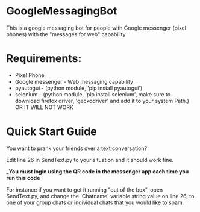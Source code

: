 # GoogleMessagingBot
This is a google messaging bot for people with Google messenger (pixel phones) with the "messages for web" capability

# Requirements:
  * Pixel Phone
  * Google messenger - Web messaging capability
  * pyautogui - (python module, 'pip install pyautogui')
  * selenium - (python module, 'pip install selenium', make sure to download firefox driver, 'geckodriver' and add it to your system Path.)
  OR IT WILL NOT WORK
  
# Quick Start Guide
You want to prank your friends over a text conversation?

Edit line 26 in SendText.py to your situation and it should work fine.

___You must login using the QR code in the messenger app each time you run this code__

For instance if you want to get it running "out of the box", open SendText.py, and change the 'Chatname' variable string value on line 26, to one of your group chats or individual chats that you would like to spam. 
